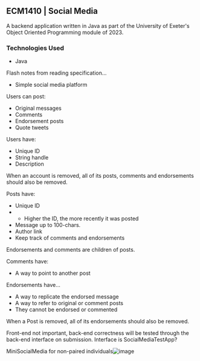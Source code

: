 ## ECM1410 | Social Media
A backend application written in Java as part of the University of Exeter's Object Oriented Programming module of 2023. 

### Technologies Used
- Java

Flash notes from reading specification…
- Simple social media platform

Users can post:
- Original messages
- Comments
- Endorsement posts
- Quote tweets

Users have:
- Unique ID
- String handle
- Description

When an account is removed, all of its posts, comments and endorsements should also be removed.

Posts have:
- Unique ID
- - Higher the ID, the more recently it was posted
- Message up to 100-chars.
- Author link
- Keep track of comments and endorsements

Endorsements and comments are children of posts.

Comments have:
- A way to point to another post

Endorsements have…
- A way to replicate the endorsed message
- A way to refer to original or comment posts
- They cannot be endorsed or commented

When a Post is removed, all of its endorsements should also be removed.

Front-end not important, back-end correctness will be tested through the back-end interface on submission. Interface is SocialMediaTestApp?

MiniSocialMedia for non-paired individuals![image](https://user-images.githubusercontent.com/33805873/223468520-9a184feb-dceb-4c4a-9366-7d5bde695563.png)


